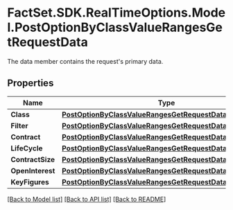 # FactSet.SDK.RealTimeOptions.Model.PostOptionByClassValueRangesGetRequestData
The data member contains the request's primary data.

## Properties

Name | Type | Description | Notes
------------ | ------------- | ------------- | -------------
**Class** | [**PostOptionByClassValueRangesGetRequestDataClass**](PostOptionByClassValueRangesGetRequestDataClass.md) |  | [optional] 
**Filter** | [**PostOptionByClassValueRangesGetRequestDataFilter**](PostOptionByClassValueRangesGetRequestDataFilter.md) |  | [optional] 
**Contract** | [**PostOptionByClassValueRangesGetRequestDataContract**](PostOptionByClassValueRangesGetRequestDataContract.md) |  | [optional] 
**LifeCycle** | [**PostOptionByClassValueRangesGetRequestDataLifeCycle**](PostOptionByClassValueRangesGetRequestDataLifeCycle.md) |  | [optional] 
**ContractSize** | [**PostOptionByClassValueRangesGetRequestDataContractSize**](PostOptionByClassValueRangesGetRequestDataContractSize.md) |  | [optional] 
**OpenInterest** | [**PostOptionByClassValueRangesGetRequestDataOpenInterest**](PostOptionByClassValueRangesGetRequestDataOpenInterest.md) |  | [optional] 
**KeyFigures** | [**PostOptionByClassValueRangesGetRequestDataKeyFigures**](PostOptionByClassValueRangesGetRequestDataKeyFigures.md) |  | [optional] 

[[Back to Model list]](../README.md#documentation-for-models) [[Back to API list]](../README.md#documentation-for-api-endpoints) [[Back to README]](../README.md)

